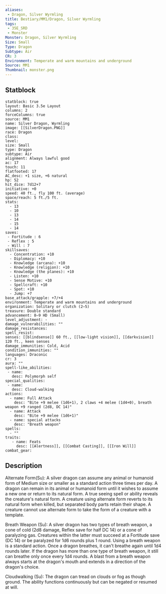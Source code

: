 ```yaml
---
aliases:
 - Dragon, Silver Wyrmling
title: Bestiary/MM1/Dragon, Silver Wyrmling
tags:
 - 35E_SRD
 - Monster
Monster: Dragon, Silver Wyrmling
Size: Small
Type: Dragon
Subtype: Air
CR: 3
Environment: Temperate and warm mountains and underground
Source: MM1
Thumbnail: monster.png
---
```


## Statblock

```statblock
statblock: true
layout: Basic 3.5e Layout
columns: 2
forceColumns: true
source: MM1 
name: Silver Dragon, Wyrmling
image: [[SilverDragon.PNG]]
race: Dragon
class: 
level: 
size: Small
type: Dragon
subtype: Air
alignment: Always lawful good
ac: 17
touch: 11
flatfooted: 17
AC_desc: +1 size, +6 natural
hp: 52
hit_dice: 7d12+7
initiative: +0
speed: 40 ft., fly 100 ft. (average)
space/reach: 5 ft./5 ft.
stats:
  - 13
  - 10
  - 13
  - 14
  - 15
  - 14
saves:
 - Fortitude : 6
 - Reflex : 5
 - Will : 7
skillsaves:
  - Concentration: +10
  - Diplomacy: +10
  - Knowledge (arcana): +10
  - Knowledge (religion): +10
  - Knowledge (the planes): +10
  - Listen: +10
  - Sense Motive: +10
  - Spellcraft: +10
  - Spot: +10
  - Jump: +7
base_attack/grapple: +7/+4
environment: Temperate and warm mountains and underground
organization: Solitary or clutch (2–5)
treasure: Double standard
advancement: 8–9 HD (Small)
level_adjustment: -
damage_vulnerabilities: ""
damage_resistances: 
spell_resist: 
senses: [[blindsense]] 60 ft., [[low-light vision]], [[darkvision]] 120 ft., keen senses
damage_immunities: Cold, Acid
condition_immunities: ""
languages: Draconic
cr: 3
aura: ""
spell-like_abilities:
 - name: 
   desc: Polymorph self
special_qualities:
 - name:
   desc: Cloud-walking
actions:
  - name: Full Attack
    desc: "Bite +9 melee (1d6+1), 2 claws +4 melee (1d4+0), breath weapon +9 ranged (2d8, DC 14)"
  - name: Attack
    desc: "Bite +9 melee (1d6+1)"
  - name: special attacks
    desc: "Breath weapon"
spells:
  - ""
traits:
   - name: Feats
     desc: [[Alertness]], [[Combat Casting]], [[Iron Will]]
combat_gear:  
```

## Description






Alternate Form(Su): A silver dragon can assume any animal or humanoid form of Medium size or smaller as a standard action three times per day. A dragon can remain in its animal or humanoid form until it wishes to assume a new one or return to its natural form. A true seeing spell or ability reveals the creature's natural form. A creature using alternate form reverts to its natural form when killed, but separated body parts retain their shape. A creature cannot use alternate form to take the form of a creature with a template.

Breath Weapon (Su): A silver dragon has two types of breath weapon, a cone of cold (2d8 damage, Reflex save for half DC 14) or a cone of paralyzing gas. Creatures within the latter must succeed at a Fortitude save (DC 14) or be paralyzed for 1d6 rounds plus 1 round. Using a breath weapon is a standard action. Once a dragon breathes, it can't breathe again until 1d4 rounds later. If the dragon has more than one type of breath weapon, it still can breathe only once every 1d4 rounds. A blast from a breath weapon always starts at the dragon's mouth and extends in a direction of the dragon's choice.

Cloudwalking (Su): The dragon can tread on clouds or fog as though ground. The ability functions continuously but can be negated or resumed at will.